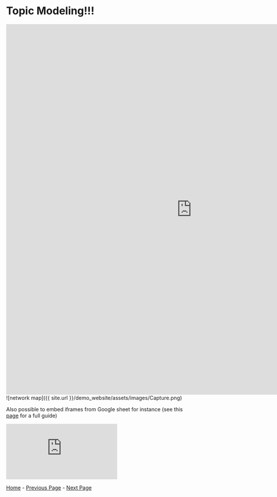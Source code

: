 # Topic Modeling!!! 

<iframe src="https://documents.cortext.net/5f28/5f285fb4a1170caa42d410ec2d906cf9/52329/vislda.html" frameborder="0" style="overflow:hidden;border:1px solid #DDDDDD;" width="1000" height="1000" allowfullscreen></iframe>
![network map]({{ site.url }}/demo_website/assets/images/Capture.png)



Also possible to embed iframes from Google sheet for instance (see this [page](https://www.datavizforall.org/embed/iframe-github/) for a full guide)


<iframe width="300" height="150" seamless frameborder="0" scrolling="no" src="https://docs.google.com/spreadsheets/d/e/2PACX-1vRIfbypmECTCJl92Y_6YJh1CLUfdiUIEWtrbK7jLt1uQoy8t1W5JZz-NjP8nciUS2ByLUjJpxcsmDKN/pubchart?oid=1939677787&amp;format=interactive"></iframe>


[Home](index.md) - [Previous Page](page2.md) - [Next Page](page4.md)
